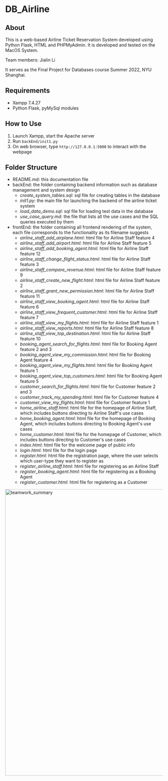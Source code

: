 # DB_Airline

## About

This is a web-based Airline Ticket Reservation System developed using Python Flask, HTML and PHPMyAdmin. It is developed and tested on the MacOS System.

Team members: Jialin Li

It serves as the Final Project for Databases course Summer 2022, NYU Shanghai.

## Requirements

- Xampp 7.4.27
- Python Flask, pyMySql modules

## How to Use

1. Launch Xampp, start the Apache server
2. Run `backEnd/init1.py`
3. On web browser, type `http://127.0.0.1:5000` to interact with the webpage

## Folder Structure

- README.md: this documentation file
- backEnd: the folder containing backend information such as database management and system design
  - *create_system_tables.sql*: sql file for creating tables in the database
  - *init1.py*: the main file for launching the backend of the airline ticket system
  - *load_data_demo.sql*: sql file for loading test data in the database
  - *use_case_query.md*: the file that lists all the use cases and the SQL queries executed by them
- frontEnd: the folder containing all frontend rendering of the system, each file corresponds to the functionality as its filename suggests
  - *airline_staff_add_airplane.html*: html file for Airline Staff feature 4
  - *airline_staff_add_airport.html*: html file for Airline Staff feature 5
  - *airline_staff_add_booking_agent.html*: html file for Airline Staff feature 12
  - *airline_staff_change_flight_status.html*: html file for Airline Staff feature 3
  - *airline_staff_compare_revenue.html*: html file for Airline Staff feature 9
  - *airline_staff_create_new_flight.html*: html file for Airline Staff feature 2
  - *airline_staff_grant_new_permission.html*: html file for Airline Staff feature 11
  - *airline_staff_view_booking_agent.html*: html file for Airline Staff feature 6
  - *airline_staff_view_frequent_customer.html*: html file for Airline Staff feature 7
  - *airline_staff_view_my_flights.html*: html file for Airline Staff feature 1
  - *airline_staff_view_reports.html*: html file for Airline Staff feature 8
  - *airline_staff_view_top_destination.html*: html file for Airline Staff feature 10
  - *booking_agent_search_for_flights.html*: html file for Booking Agent feature 2 and 3
  - *booking_agent_view_my_commission.html*: html file for Booking Agent feature 4
  - *booking_agent_view_my_flights.html*: html file for Booking Agent feature 1
  - *booking_agent_view_top_customers.html*: html file for Booking Agent feature 5
  - *customer_search_for_flights.html*: html file for Customer feature 2 and 3
  - *customer_track_my_spending.html*: html file for Customer feature 4
  - *customer_view_my_flights.html*: html file for Customer feature 1
  - *home_airline_staff.html*: html file for the homepage of Airline Staff, which includes buttons directing to Airline Staff's use cases
  - *home_booking_agent.html*: html file for the homepage of Booking Agent, which includes buttons directing to Booking Agent's use cases
  - *home_customer.html*: html file for the homepage of Customer, which includes buttons directing to Customer's use cases
  - *index.html*: html file for the welcome page of public info
  - *login.html*: html file for the login page
  - *register.html*: html file the registration page, where the user selects which user-type they want to register as
  - *register_airline_staff.html*: html file for registering as an Airline Staff
  - *register_booking_agent.html*: html file for registering as a Booking Agent
  - *register_customer.html*: html file for registering as a Customer


<img width="917" alt="teamwork_summary" src="https://user-images.githubusercontent.com/50431019/168847343-015672ab-b0fc-4557-b47a-2fd683591466.png">
